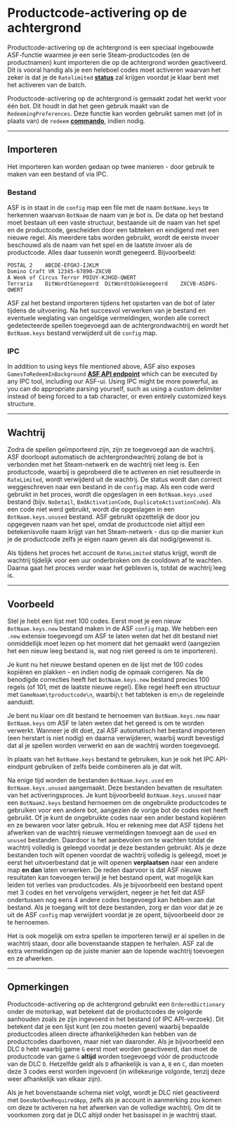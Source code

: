 # Productcode-activering op de achtergrond

Productcode-activering op de achtergrond is een speciaal ingebouwde ASF-functie waarmee je een serie Steam-productcodes (en de productnamen) kunt importeren die op de achtergrond worden geactiveerd. Dit is vooral handig als je een heleboel codes moet activeren waarvan het zeker is dat je de `Ratelimited` **[status](https://github.com/JustArchiNET/ArchiSteamFarm/wiki/FAQ#what-is-the-meaning-of-status-when-redeeming-a-key)** zal krijgen voordat je klaar bent met het activeren van de batch.

Productcode-activering op de achtergrond is gemaakt zodat het werkt voor één bot. Dit houdt in dat het geen gebruik maakt van de `RedeemingPreferences`. Deze functie kan worden gebruikt samen met (of in plaats van) de `redeem` **[commando](https://github.com/JustArchiNET/ArchiSteamFarm/wiki/Commands)**, indien nodig.

* * *

## Importeren

Het importeren kan worden gedaan op twee manieren - door gebruik te maken van een bestand of via IPC.

### Bestand

ASF is in staat in de `config` map een file met de naam `BotName.keys` te herkennen waarvan `BotNaam` de naam van je bot is. De data op het bestand moet bestaan uit een vaste structuur, bestaande uit de naam van het spel en de productcode, gescheiden door een tabteken en eindigend met een nieuwe regel. Als meerdere tabs worden gebruikt, wordt de eerste invoer beschouwd als de naam van het spel en de laatste invoer als de productcode. Alles daar tussenin wordt genegeerd. Bijvoorbeeld:

    POSTAL 2    ABCDE-EFGHJ-IJKLM
    Domino Craft VR 12345-67890-ZXCVB
    A Week of Circus Terror POIUY-KJHGD-QWERT
    Terraria    DitWordtGenegeerd  DitWordtOokGenegeerd    ZXCVB-ASDFG-QWERT
    

ASF zal het bestand importeren tijdens het opstarten van de bot of later tijdens de uitvoering. Na het succesvol verwerken van je bestand en eventuele weglating van ongeldige vermeldingen, worden alle correct gedetecteerde spellen toegevoegd aan de achtergrondwachtrij en wordt het `BotNaam.keys` bestand verwijderd uit de `config` map.

### IPC

In addition to using keys file mentioned above, ASF also exposes `GamesToRedeemInBackground` **[ASF API endpoint](https://github.com/JustArchiNET/ArchiSteamFarm/wiki/IPC#asf-api)** which can be executed by any IPC tool, including our ASF-ui. Using IPC might be more powerful, as you can do appropriate parsing yourself, such as using a custom delimiter instead of being forced to a tab character, or even entirely customized keys structure.

* * *

## Wachtrij

Zodra de spellen geïmporteerd zijn, zijn ze toegevoegd aan de wachtrij. ASF doorloopt automatisch de achtergrondwachtrij zolang de bot is verbonden met het Steam-netwerk en de wachtrij niet leeg is. Een productcode, waarbij is geprobeerd die te activeren en niet resulteerde in `RateLimited`, wordt verwijderd uit de wachtrij. De status wordt dan correct weggeschreven naar een bestand in de `config` map. Als een code werd gebruikt in het proces, wordt die opgeslagen in een `BotNaam.keys.used` bestand (bijv. `NoDetail`, `BadActivationCode`, `DuplicateActivationCode`). Als een code niet werd gebruikt, wordt die opgeslagen in een `BotNaam.keys.unused` bestand. ASF gebruikt opzettelijk de door jou opgegeven naam van het spel, omdat de productcode niet altijd een betekenisvolle naam krijgt van het Steam-netwerk - dus op die manier kun je de productcode zelfs je eigen naam geven als dat nodig/gewenst is.

Als tijdens het proces het account de `RateLimited` status krijgt, wordt de wachtrij tijdelijk voor een uur onderbroken om de cooldown af te wachten. Daarna gaat het proces verder waar het gebleven is, totdat de wachtrij leeg is.

* * *

## Voorbeeld

Stel je hebt een lijst met 100 codes. Eerst moet je een nieuw `BotNaam.keys.new` bestand maken in de ASF `config` map. We hebben een `.new` extensie toegevoegd om ASF te laten weten dat het dit bestand niet onmiddellijk moet lezen op het moment dat het gemaakt werd (aangezien het een nieuw leeg bestand is, wat nog niet gereed is om te importeren).

Je kunt nu het nieuwe bestand openen en de lijst met de 100 codes kopiëren en plakken - en indien nodig de opmaak corrigeren. Na de benodigde correcties heeft het `BotNaam.keys.new` bestand precies 100 regels (of 101, met de laatste nieuwe regel). Elke regel heeft een structuur met `GameNaam\tproductcode\n`, waarbij`\t` het tabteken is en`\n` de regeleinde aanduidt.

Je bent nu klaar om dit bestand te hernoemen van `BotNaam.keys.new` naar `BotNaam.keys` om ASF te laten weten dat het gereed is om te worden verwerkt. Wanneer je dit doet, zal ASF automatisch het bestand importeren (een herstart is niet nodig) en daarna verwijderen, waarbij wordt bevestigd dat al je spellen worden verwerkt en aan de wachtrij worden toegevoegd.

In plaats van het `BotName.keys` bestand te gebruiken, kun je ook het IPC API-eindpunt gebruiken of zelfs beide combineren als je dat wilt.

Na enige tijd worden de bestanden `BotNaam.keys.used` en `BotNaam.keys.unused` aangemaakt. Deze bestanden bevatten de resultaten van het activeringsproces. Je kunt bijvoorbeeld `BotNaam.keys.unused` naar een `BotNaam2.keys` bestand hernoemen om de ongebruikte productcodes te gebruiken voor een andere bot, aangezien de vorige bot de codes niet heeft gebruikt. Of je kunt de ongebruikte codes naar een ander bestand kopiëren en ze bewaren voor later gebruik. Hou er rekening mee dat ASF tijdens het afwerken van de wachtrij nieuwe vermeldingen toevoegt aan de `used` en `unused` bestanden. Daardoor is het aanbevolen om te wachten totdat de wachtrij volledig is geleegd voordat je deze bestanden gebruikt. Als je deze bestanden toch wilt openen voordat de wachtrij volledig is geleegd, moet je eerst het uitvoerbestand dat je wilt openen **verplaatsen** naar een andere map **en dan** laten verwerken. De reden daarvoor is dat ASF nieuwe resultaten kan toevoegen terwijl je het bestand opent, wat mogelijk kan leiden tot verlies van productcodes. Als je bijvoorbeeld een bestand opent met 3 codes en het vervolgens verwijdert, negeer je het feit dat ASF ondertussen nog eens 4 andere codes toegevoegd kan hebben aan dat bestand. Als je toegang wilt tot deze bestanden, zorg er dan voor dat je ze uit de ASF `config` map verwijdert voordat je ze opent, bijvoorbeeld door ze te hernoemen.

Het is ook mogelijk om extra spellen te importeren terwijl er al spellen in de wachtrij staan, door alle bovenstaande stappen te herhalen. ASF zal de extra vermeldingen op de juiste manier aan de lopende wachtrij toevoegen en ze afwerken.

* * *

## Opmerkingen

Productcode-activering op de achtergrond gebruikt een `OrderedDictionary` onder de motorkap, wat betekent dat de productcodes de volgorde aanhouden zoals ze zijn ingevoerd in het bestand (of IPC API-verzoek). Dit betekent dat je een lijst kunt (en zou moeten geven) waarbij bepaalde productcodes alleen directe afhankelijkheden kan hebben van de productcodes daarboven, maar niet van daaronder. Als je bijvoorbeeld een DLC `D` hebt waarbij game `G` eerst moet worden geactiveerd, dan moet de productcode van game `G` **altijd** worden toegevoegd vóór de productcode van de DLC `D`. Hetzelfde geldt als `D` afhankelijk is van `A`, `B` en `C`, dan moeten deze 3 codes eerst worden ingevoerd (in willekeurige volgorde, tenzij deze weer afhankelijk van elkaar zijn).

Als je het bovenstaande schema niet volgt, wordt je DLC niet geactiveerd met `DoesNotOwnRequiredApp`, zelfs als je account in aanmerking zou komen om deze te activeren na het afwerken van de volledige wachtrij. Om dit te voorkomen zorg dat je DLC altijd onder het basisspel in je wachtrij staat.